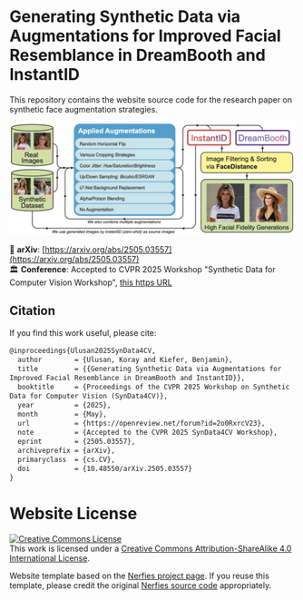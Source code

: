 # Generating Synthetic Data via Augmentations for Improved Facial Resemblance in DreamBooth and InstantID

This repository contains the website source code for the research paper on synthetic face augmentation strategies.

![Overview](static/figures/fig1.png)

📄 **arXiv**: [https://arxiv.org/abs/2505.03557](https://arxiv.org/abs/2505.03557)  
🏛️ **Conference**: Accepted to CVPR 2025 Workshop "Synthetic Data for Computer Vision Workshop", [this https URL](https://syndata4cv.github.io/)




## Citation

If you find this work useful, please cite:
```
@inproceedings{Ulusan2025SynData4CV,  
  author        = {Ulusan, Koray and Kiefer, Benjamin},
  title         = {{Generating Synthetic Data via Augmentations for Improved Facial Resemblance in DreamBooth and InstantID}},
  booktitle     = {Proceedings of the CVPR 2025 Workshop on Synthetic Data for Computer Vision (SynData4CV)},
  year          = {2025},
  month         = {May},
  url           = {https://openreview.net/forum?id=2o0RxrcV23},
  note          = {Accepted to the CVPR 2025 SynData4CV Workshop},
  eprint        = {2505.03557},
  archiveprefix = {arXiv},
  primaryclass  = {cs.CV},
  doi           = {10.48550/arXiv.2505.03557}
}
```

# Website License
<a rel="license" href="http://creativecommons.org/licenses/by-sa/4.0/"><img alt="Creative Commons License" style="border-width:0" src="https://i.creativecommons.org/l/by-sa/4.0/88x31.png" /></a><br />This work is licensed under a <a rel="license" href="http://creativecommons.org/licenses/by-sa/4.0/">Creative Commons Attribution-ShareAlike 4.0 International License</a>.

Website template based on the [Nerfies project page](https://nerfies.github.io/). If you reuse this template, please credit the original [Nerfies source code](https://github.com/nerfies/nerfies.github.io) appropriately.
